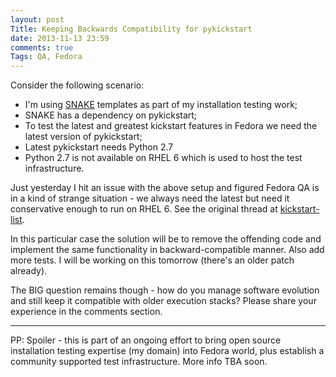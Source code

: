 ```yaml
---
layout: post
Title: Keeping Backwards Compatibility for pykickstart
date: 2013-11-13 23:59
comments: true
Tags: QA, Fedora
---
```


Consider the following scenario:

* I'm using [SNAKE](https://fedorahosted.org/snake/) templates as part of my
installation testing work;
* SNAKE has a dependency on pykickstart;
* To test the latest and greatest kickstart features in Fedora we need the
latest version of pykickstart;
* Latest pykickstart needs Python 2.7
* Python 2.7 is not available on RHEL 6 which is used to host the test
infrastructure.


Just yesterday I hit an issue with the above setup and figured Fedora QA is
in a kind of strange situation - we always need the latest but need it
conservative enough to run on RHEL 6. See the original thread at
[kickstart-list](https://www.redhat.com/archives/kickstart-list/2013-November/msg00001.html).


In this particular case the solution will be to remove the offending code
and implement the same functionality in backward-compatible manner. Also add
more tests. I will be working on this tomorrow (there's an older patch already).


The BIG question remains though - how do you manage software evolution and still
keep it compatible with older execution stacks? Please share your experience in
the comments section.

---

PP: Spoiler - this is part of an ongoing effort to bring open source installation
testing expertise (my domain) into Fedora world, plus establish a community supported
test infrastructure. More info TBA soon.
